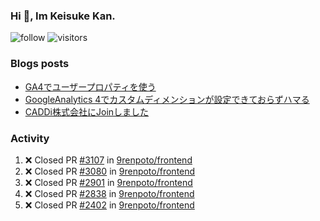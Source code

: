 ### Hi 👋, Im Keisuke Kan.

<!--
**9renpoto/9renpoto** is a ✨ _special_ ✨ repository because its `README.md` (this file) appears on your GitHub profile.

Here are some ideas to get you started:

- 🔭 I’m currently working on ...
- 🌱 I’m currently learning ...
- 👯 I’m looking to collaborate on ...
- 🤔 I’m looking for help with ...
- 💬 Ask me about ...
- 📫 How to reach me: ...
- 😄 Pronouns: ...
- ⚡ Fun fact: ...
-->

![follow](https://img.shields.io/github/followers/9renpoto?label=Follow&style=social)
![visitors](https://komarev.com/ghpvc/?username=9renpoto&label=Profile%20views&color=0e75b6&style=flat)

### Blogs posts

<!-- BLOG-POST-LIST:START -->
- [GA4でユーザープロパティを使う](https://9renpoto.dev/2021/02/21/google-analytics-4-user-properties/)
- [GoogleAnalytics 4でカスタムディメンションが設定できておらずハマる](https://9renpoto.dev/2021/02/13/google-analytics-4/)
- [CADDi株式会社にJoinしました](https://9renpoto.dev/2020/12/05/join/)
<!-- BLOG-POST-LIST:END -->

### Activity

<!--START_SECTION:activity-->
1. ❌ Closed PR [#3107](https://github.com/9renpoto/frontend/pull/3107) in [9renpoto/frontend](https://github.com/9renpoto/frontend)
2. ❌ Closed PR [#3080](https://github.com/9renpoto/frontend/pull/3080) in [9renpoto/frontend](https://github.com/9renpoto/frontend)
3. ❌ Closed PR [#2901](https://github.com/9renpoto/frontend/pull/2901) in [9renpoto/frontend](https://github.com/9renpoto/frontend)
4. ❌ Closed PR [#2838](https://github.com/9renpoto/frontend/pull/2838) in [9renpoto/frontend](https://github.com/9renpoto/frontend)
5. ❌ Closed PR [#2402](https://github.com/9renpoto/frontend/pull/2402) in [9renpoto/frontend](https://github.com/9renpoto/frontend)
<!--END_SECTION:activity-->

<!--START_SECTION:waka-->
<!--END_SECTION:waka-->